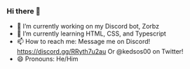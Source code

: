 ### Hi there 👋

- 🔭 I’m currently working on my Discord bot, Zorbz
- 🌱 I’m currently learning HTML, CSS, and Typescript
- 📫 How to reach me: Message me on Discord! https://discord.gg/RRyth7u2au Or @kedsos00 on Twitter!
- 😄 Pronouns: He/Him
